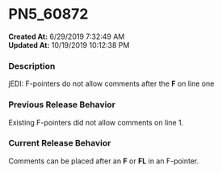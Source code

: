# PN5_60872

**Created At:** 6/29/2019 7:32:49 AM  
**Updated At:** 10/19/2019 10:12:38 PM  


### Description

jEDI: F-pointers do not allow comments after the **F** on line one



### Previous Release Behavior

Existing F-pointers did not allow comments on line 1.



### Current Release Behavior

Comments can be placed after an **F** or **FL** in an F-pointer.
